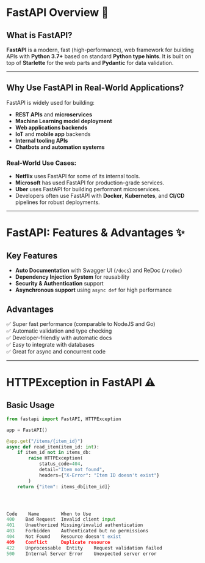 # FastAPI Overview 🚀

## What is FastAPI?

**FastAPI** is a modern, fast (high-performance), web framework for building APIs with **Python 3.7+** based on standard **Python type hints**. It is built on top of **Starlette** for the web parts and **Pydantic** for data validation.

---

## Why Use FastAPI in Real-World Applications?

FastAPI is widely used for building:

- **REST APIs** and **microservices**
- **Machine Learning model deployment**
- **Web applications backends**
- **IoT** and **mobile app** backends
- **Internal tooling APIs**
- **Chatbots and automation systems**

### Real-World Use Cases:

- **Netflix** uses FastAPI for some of its internal tools.
- **Microsoft** has used FastAPI for production-grade services.
- **Uber** uses FastAPI for building performant microservices.
- Developers often use FastAPI with **Docker**, **Kubernetes**, and **CI/CD** pipelines for robust deployments.

---

# FastAPI: Features & Advantages ✨

## Key Features

- **Auto Documentation** with Swagger UI (`/docs`) and ReDoc (`/redoc`)
- **Dependency Injection System** for reusability
- **Security & Authentication** support
- **Asynchronous support** using `async def` for high performance

## Advantages

✅ Super fast performance (comparable to NodeJS and Go)  
✅ Automatic validation and type checking  
✅ Developer-friendly with automatic docs  
✅ Easy to integrate with databases  
✅ Great for async and concurrent code  

---

# HTTPException in FastAPI ⚠️

## Basic Usage
```python
from fastapi import FastAPI, HTTPException

app = FastAPI()

@app.get("/items/{item_id}")
async def read_item(item_id: int):
    if item_id not in items_db:
        raise HTTPException(
            status_code=404,
            detail="Item not found",
            headers={"X-Error": "Item ID doesn't exist"}
        )
    return {"item": items_db[item_id]}




Code	Name	    When to Use
400	   Bad Request	Invalid client input
401	   Unauthorized	Missing/invalid authentication
403	   Forbidden	Authenticated but no permissions
404	   Not Found	Resource doesn't exist
409	   Conflict	    Duplicate resource
422	   Unprocessable  Entity	Request validation failed
500	   Internal Server Error	Unexpected server error